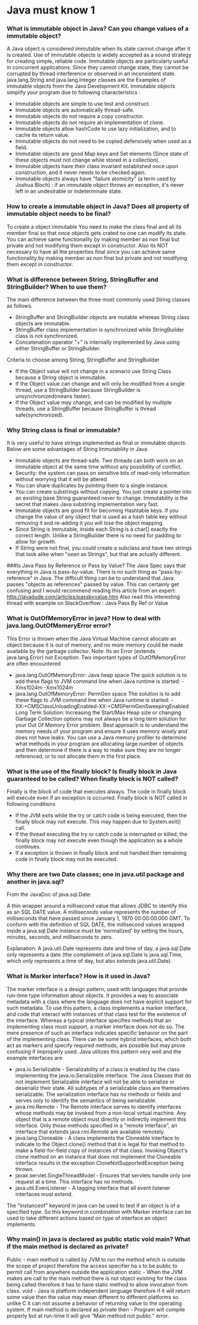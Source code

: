 # Java must know 1

### What is immutable object in Java? Can you change values of a immutable object?
A Java object is considered immutable when its state cannot change after it is created. Use of immutable objects is widely accepted 
as a sound strategy for creating simple, reliable code. Immutable objects are particularly useful in concurrent applications. 
Since they cannot change state, they cannot be corrupted by thread interference or observed in an inconsistent state. java.lang.String 
and java.lang.Integer classes are the Examples of immutable objects from the Java Development Kit. Immutable objects simplify your 
program due to following characteristics :

- Immutable objects are simple to use test and construct.
- Immutable objects are automatically thread-safe.
- Immutable objects do not require a copy constructor.
- Immutable objects do not require an implementation of clone.
- Immutable objects allow hashCode to use lazy initialization, and to cache its return value.
- Immutable objects do not need to be copied defensively when used as a field.
- Immutable objects are good Map keys and Set elements (Since state of these objects must not change while stored in a collection).
- Immutable objects have their class invariant established once upon construction, and it never needs to be checked again.
- Immutable objects always have "failure atomicity" (a term used by Joshua Bloch) : if an immutable object throws an exception, it's never left in an undesirable or indeterminate state.

### How to create a immutable object in Java? Does all property of immutable object needs to be final?
To create a object immutable You need to make the class final and all its member final so that once objects gets crated no one
can modify its state. You can achieve same functionality by making member as non final but private and not modifying them except 
in constructor. Also its NOT necessary to have all the properties final since you can achieve same functionality by making member 
as non final but private and not modifying them except in constructor.

### What is difference between String, StringBuffer and StringBuilder? When to use them?
The main difference between the three most commonly used String classes as follows.

- StringBuffer and StringBuilder objects are mutable whereas String class objects are immutable.
- StringBuffer class implementation is synchronized while StringBuilder class is not synchronized.
- Concatenation operator "+" is internally implemented by Java using either StringBuffer or StringBuilder.

Criteria to choose among String, StringBuffer and StringBuilder

- If the Object value will not change in a scenario use String Class because a String object is immutable.
- If the Object value can change and will only be modified from a single thread, use a StringBuilder because StringBuilder is unsynchronized(means faster).
- If the Object value may change, and can be modified by multiple threads, use a StringBuffer because StringBuffer is thread safe(synchronized).

### Why String class is final or immutable?
It is very useful to have strings implemented as final or immutable objects. Below are some advantages of String Immutability in Java

- Immutable objects are thread-safe. Two threads can both work on an immutable object at the same time without any possibility of conflict.
- Security: the system can pass on sensitive bits of read-only information without worrying that it will be altered
- You can share duplicates by pointing them to a single instance.
- You can create substrings without copying. You just create a pointer into an existing base String guaranteed never to change. Immutability is the secret that makes Java substring implementation very fast.
- Immutable objects are good fit for becoming Hashtable keys. If you change the value of any object that is used as a hash table key without removing it and re-adding it you will lose the object mapping.
- Since String is immutable, inside each String is a char[] exactly the correct length. Unlike a StringBuilder there is no need for padding to allow for growth.
- If String were not final, you could create a subclass and have two strings that look alike when "seen as Strings", but that are actually different.

###Is Java Pass by Reference or Pass by Value?
The Java Spec says that everything in Java is pass-by-value. There is no such thing as "pass-by-reference" in Java. 
The difficult thing can be to understand that Java passes "objects as references" passed by value. This can certainly get 
confusing and I would recommend reading this article from an expert: http://javadude.com/articles/passbyvalue.htm Also read 
this interesting thread with example on StackOverflow : Java Pass By Ref or Value

### What is OutOfMemoryError in java? How to deal with java.lang.OutOfMemeryError error?
This Error is thrown when the Java Virtual Machine cannot allocate an object because it is out of memory, and no more memory 
could be made available by the garbage collector. Note: Its an Error (extends java.lang.Error) not Exception. Two important types
of OutOfMemoryError are often encountered

- java.lang.OutOfMemoryError: Java heap space
The quick solution is to add these flags to JVM command line when Java runtime is started:
-Xms1024m -Xmx1024m 
- java.lang.OutOfMemoryError: PermGen space
The solution is to add these flags to JVM command line when Java runtime is started:
-XX:+CMSClassUnloadingEnabled-XX:+CMSPermGenSweepingEnabled
Long Term Solution: Increasing the Start/Max Heap size or changing Garbage Collection options may not always be a long term solution for your Out Of Memory Error problem. Best approach is to understand the memory needs of your program and ensure it uses memory wisely and does not have leaks. You can use a Java memory profiler to determine what methods in your program are allocating large number of objects and then determine if there is a way to make sure they are no longer referenced, or to not allocate them in the first place.

### What is the use of the finally block? Is finally block in Java guaranteed to be called? When finally block is NOT called?
Finally is the block of code that executes always. The code in finally block will execute even if an exception is occurred. Finally block is NOT called in following conditions

- If the JVM exits while the try or catch code is being executed, then the finally block may not execute. This may happen due to System.exit() call.
- If the thread executing the try or catch code is interrupted or killed, the finally block may not execute even though the application as a whole continues.
- If a exception is thrown in finally block and not handled then remaining code in finally block may not be executed.

### Why there are two Date classes; one in java.util package and another in java.sql?
From the JavaDoc of java.sql.Date:

A thin wrapper around a millisecond value that allows JDBC to identify this as an SQL DATE value. 
A milliseconds value represents the number of milliseconds that have passed since January 1, 1970 00:00:00.000 GMT. 
To conform with the definition of SQL DATE, the millisecond values wrapped inside a java.sql.Date instance must be 'normalized' 
by setting the hours, minutes, seconds, and milliseconds to zero.

Explanation: A java.util.Date represents date and time of day, a java.sql.Date only represents a date
(the complement of java.sql.Date is java.sql.Time, which only represents a time of day, but also extends java.util.Date).

### What is Marker interface? How is it used in Java?
The marker interface is a design pattern, used with languages that provide run-time type information about objects.
It provides a way to associate metadata with a class where the language does not have explicit support for such metadata.
To use this pattern, a class implements a marker interface, and code that interact with instances of that class test for the
existence of the interface. Whereas a typical interface specifies methods that an implementing class must support, a marker
interface does not do so. The mere presence of such an interface indicates specific behavior on the part of the implementing class.
There can be some hybrid interfaces, which both act as markers and specify required methods, are possible but may prove confusing 
if improperly used. Java utilizes this pattern very well and the example interfaces are

- java.io.Serializable - Serializability of a class is enabled by the class implementing the java.io.Serializable interface. The Java Classes that do not implement Serializable interface will not be able to serialize or deserializ their state. All subtypes of a serializable class are themselves serializable. The serialization interface has no methods or fields and serves only to identify the semantics of being serializable.
- java.rmi.Remote - The Remote interface serves to identify interfaces whose methods may be invoked from a non-local virtual machine. Any object that is a remote object must directly or indirectly implement this interface. Only those methods specified in a "remote interface", an interface that extends java.rmi.Remote are available remotely.
- java.lang.Cloneable - A class implements the Cloneable interface to indicate to the Object.clone() method that it is legal for that method to make a field-for-field copy of instances of that class. Invoking Object's clone method on an instance that does not implement the Cloneable interface results in the exception CloneNotSupportedException being thrown.
- javax.servlet.SingleThreadModel - Ensures that servlets handle only one request at a time. This interface has no methods.
- java.util.EvenListener - A tagging interface that all event listener interfaces must extend.

The "instanceof" keyword in java can be used to test if an object is of a specified type. 
So this keyword in combination with Marker interface can be used to take different actions based on type of 
interface an object implements.

### Why main() in java is declared as public static void main? What if the main method is declared as private?
Public - main method is called by JVM to run the method which is outside the scope of project therefore the access specifier ha
s to be public to permit call from anywhere outside the application static - When the JVM makes are call to the main method there 
is not object existing for the class being called therefore it has to have static method to allow invocation from class. 
void - Java is platform independent language therefore if it will return some value then the value may mean different to different 
platforms so unlike C it can not assume a behavior of returning value to the operating system. If main method is declared as private 
then - Program will compile properly but at run-time it will give "Main method not public." error. 
